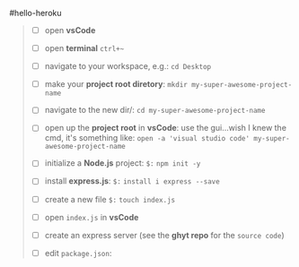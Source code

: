 #hello-heroku

> * [ ]  open **vsCode**
> * [ ]  open **terminal** `ctrl+~`
> * [ ]  navigate to your workspace, e.g.: `cd Desktop`
> * [ ]  make your **project root diretory**: `mkdir my-super-awesome-project-name`
> * [ ]  navigate to the new dir/: `cd my-super-awesome-project-name`
> * [ ]  open up the **project root** in **vsCode**: use the gui...wish I knew the cmd,
>   it's something like: `open -a 'visual studio code' my-super-awesome-project-name`
> * [ ]  initialize a **Node.js** project: `$:` `npm init -y`
> * [ ]  install **express.js**: `$:` `install i express --save`
> * [ ]  create a new file `$:` `touch index.js`
> * [ ]  open `index.js` in **vsCode**
>   
> * [ ]  create an express server (see the **ghyt repo** for the `source code`)
> * [ ]  edit `package.json`:


